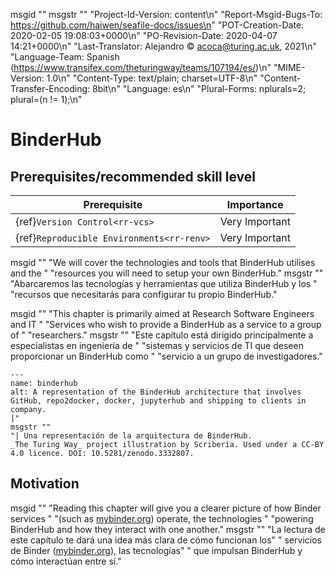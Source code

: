 msgid "" msgstr "" "Project-Id-Version: content\n" "Report-Msgid-Bugs-To: https://github.com/haiwen/seafile-docs/issues\n" "POT-Creation-Date: 2020-02-05 19:08:03+0000\n" "PO-Revision-Date: 2020-04-07 14:21+0000\n" "Last-Translator: Alejandro © <acoca@turing.ac.uk>, 2021\n" "Language-Team: Spanish (https://www.transifex.com/theturingway/teams/107194/es/)\n" "MIME-Version: 1.0\n" "Content-Type: text/plain; charset=UTF-8\n" "Content-Transfer-Encoding: 8bit\n" "Language: es\n" "Plural-Forms: nplurals=2; plural=(n != 1);\n"
# BinderHub

## Prerequisites/recommended skill level

| Prerequisite                                    | Importance     |
| ----------------------------------------------- | -------------- |
| {ref}`Version Control<rr-vcs>`            | Very Important |
| {ref}`Reproducible Environments<rr-renv>` | Very Important |

msgid "" "We will cover the technologies and tools that BinderHub utilises and the " "resources you will need to setup your own BinderHub." msgstr "" "Abarcaremos las tecnologías y herramientas que utiliza BinderHub y los " "recursos que necesitarás para configurar tu propio BinderHub."

msgid "" "This chapter is primarily aimed at Research Software Engineers and IT " "Services who wish to provide a BinderHub as a service to a group of " "researchers." msgstr "" "Este capítulo está dirigido principalmente a especialistas en ingeniería de " "sistemas y servicios de TI que deseen proporcionar un BinderHub como " "servicio a un grupo de investigadores."

```{figure} ../figures/binderhub.jpg
---
name: binderhub
alt: A representation of the BinderHub architecture that involves GitHub, repo2docker, docker, jupyterhub and shipping to clients in company.
|"
msgstr ""
"| Una representación de la arquitectura de BinderHub.
_The Turing Way_ project illustration by Scriberia. Used under a CC-BY 4.0 licence. DOI: 10.5281/zenodo.3332807.
```

## Motivation

msgid "" "Reading this chapter will give you a clearer picture of how Binder services " "(such as [mybinder.org](https://mybinder.org)) operate, the technologies " "powering BinderHub and how they interact with one another." msgstr "" "La lectura de este capítulo te dará una idea más clara de cómo funcionan los" " servicios de Binder ([mybinder.org](https://mybinder.org)), las tecnologías" " que impulsan BinderHub y cómo interactúan entre sí."

